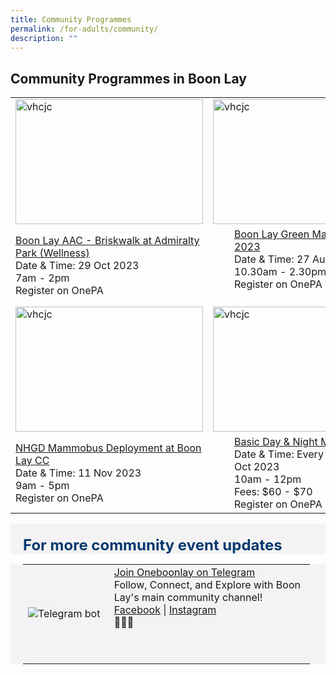```yaml
---
title: Community Programmes
permalink: /for-adults/community/
description: ""
---
```

## Community Programmes in Boon Lay

<p></p><p></p><table>
	<tbody><tr>
		<td><img style="height:200px;width:300px" alt="vhcjc" src="https://static1.straitstimes.com.sg/s3fs-public/styles/large30x20/public/articles/2022/06/11/ads-sembawangtrail-11062022.jpg?VersionId=1TAjafSl8Yc_6WIOIitAcKsCZuO1k91_"></td>
		<td><img style="height:200px;width:300px" alt="vhcjc" src="https://www.sustainabilitize.com/wp-content/uploads/2021/06/Flea-2.jpg"></td>
		<td><img style="height:200px;width:300px" alt="vhcjc" src="https://i.ytimg.com/vi/UduAQzV73Bw/hq720.jpg?sqp=-oaymwE7CK4FEIIDSFryq4qpAy0IARUAAAAAGAElAADIQj0AgKJD8AEB-AH-CYAC0AWKAgwIABABGEcgSyhlMA8=&amp;rs=AOn4CLBKnh-ki-ppzGGMTINubrQhjRX6xQ"></td>
	</tr>
	<tr>
		<td><a href="https://www.onepa.gov.sg/events/boon-lay-aac-briskwalk-at-admiralty-park-wellness-70817877">Boon Lay AAC - Briskwalk at Admiralty Park (Wellness)</a><br>Date &amp; Time: 29 Oct 2023 <br>7am - 2pm<br>Register on OnePA<br></td>
		<td><div style="position:relative;left:34px;"><a href="https://www.onepa.gov.sg/events/boon-lay-green-market-on-27th-august-2023-68845310">Boon Lay Green Market on 27th August 2023</a><br>Date &amp; Time: 27 Aug 2023 <br>10.30am - 2.30pm<br>Register on OnePA<br><br></div></td>
		<td><a href="https://www.onepa.gov.sg/events/english-mandarin-will-and-lpa-talk-mandarin-13301263"> English &amp; Mandarin Will and LPA talk (Mandarin)</a><br>Date &amp; Time: 20 Aug 2023 <br>11am - 1pm<br>Register on OnePA<br>	</td></tr>
<tr>
		<td><img style="height:200px;width:300px" alt="vhcjc" src="https://cdn-assets-eu.frontify.com/s3/frontify-enterprise-files-eu/eyJwYXRoIjoiaWhoLWhlYWx0aGNhcmUtYmVyaGFkXC9hY2NvdW50c1wvYzNcLzQwMDA2MjRcL3Byb2plY3RzXC8yMDlcL2Fzc2V0c1wvYTZcLzM3MzgxXC83NDNlMWU4Y2RkMjVkMmJmNWZkZjdhZTM3ODk2MzNlMS0xNjU4Mjk4OTU3LmpwZyJ9:ihh-healthcare-berhad:Vgt4pTXVetFn_VnrNo8CQJ_B1V_Zi2NavGfleEy3qas?width={width}"></td>
		<td><img style="height:200px;width:300px" alt="vhcjc" src="https://uploads.dailyvanity.sg/wp-content/uploads/2020/03/makeup-classes-singapore-fb-761x395.jpg"></td>
		<td><img style="height:200px;width:300px" alt="vhcjc" src="https://www.indianheritage.gov.sg/en/-/media/ihc2017/odissi-2-(1).jpeg?as=1&amp;w=700"></td>
	</tr>
<tr>
		<td><a href="https://www.onepa.gov.sg/events/nhgd-mammobus-deployment-at-boon-lay-cc-11-november-2023-57889406">NHGD Mammobus Deployment at Boon Lay CC</a><br>Date &amp; Time: 11 Nov 2023 <br>9am - 5pm<br>Register on OnePA<br></td> 
		<td><div style="position:relative;left:34px"><a href="https://www.onepa.gov.sg/courses/basic-day-night-make-up-c027029570">Basic Day &amp; Night Make Up</a><br>Date &amp; Time: Every Sat 30 Sep - 07 Oct 2023 <br>10am - 12pm<br>Fees: $60 - $70<br>Register on OnePA<br></div></td>
		<td><a href="https://www.onepa.gov.sg/courses/indian-cinematic-dance-c027029264"> Indian Cinematic Dance</a><br>Date &amp; Time: Every Tue 05 Spe -26 Sep 2023 <br>5.30pm - 7pm <br>Fees: $65 - $75<br>Register on OnePA<br>
</td>
	</tr>			
</tbody></table>

	
<div class="row" style="font-size:24px; font-weight: 700; color: #063970; background-color: #f3f3f3; padding: 20px 0px 0px 20px;">For more community event updates</div>
<div class="row" style="font-size:18px ;background-color: #f3f3f3; padding: 0px 25px 0px 20px;">
	<table style="width:100%">
  <tbody><tr>
		</tr><tr>
		<td style="width:30%">
      <img src="https://scontent-xsp1-2.xx.fbcdn.net/v/t1.6435-9/155047777_10159039075818560_1813083149321125721_n.jpg?_nc_cat=104&amp;ccb=1-7&amp;_nc_sid=8bfeb9&amp;_nc_ohc=T62IpYX-QUMAX_YFLOT&amp;_nc_ht=scontent-xsp1-2.xx&amp;oh=00_AfDl9mruhy1myzCQ1Jr1bVZR37B6N0i5qV0ZgASQmH4Bog&amp;oe=64CA0FD0" alt="Telegram bot">
    </td>	
    <td style="width:70%">
      	<a href="https://t.me/oneboonlay" target="_blank">Join  Oneboonlay on Telegram</a>
   <br>
	Follow, Connect, and Explore with Boon Lay's main community channel!<br> 
	<a href="https://www.facebook.com/OneBoonLay/" target="_blank">Facebook</a> | 	<a href="https://www.instagram.com/oneboonlay/?hl=en" target="_blank">Instagram</a><br>🌟🏢📲<p></p>
    <br><p></p></td>
  </tr></tbody></table>
</div>